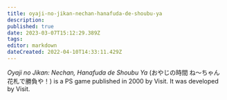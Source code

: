 ```yaml
---
title: oyaji-no-jikan-nechan-hanafuda-de-shoubu-ya
description: 
published: true
date: 2023-03-07T15:12:29.389Z
tags: 
editor: markdown
dateCreated: 2022-04-10T14:33:11.429Z
---
```


_Oyaji no Jikan: Nechan, Hanafuda de Shoubu Ya_ (<span lang='ja'>おやじの時間 ね～ちゃん花札で勝負や！</span>) is a PS game published in 2000 by Visit.
It was developed by Visit.

